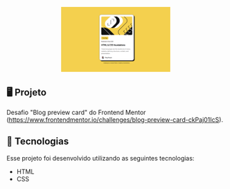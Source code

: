 <p align="center">
    <img src="design/finished_project.png" alt="Prévia do projeto" width="50%">
</p>

## 🖥️ Projeto
Desafio "Blog preview card" do Frontend Mentor (https://www.frontendmentor.io/challenges/blog-preview-card-ckPaj01IcS).

## 🚀 Tecnologias
Esse projeto foi desenvolvido utilizando as seguintes tecnologias:

- HTML
- CSS
 
